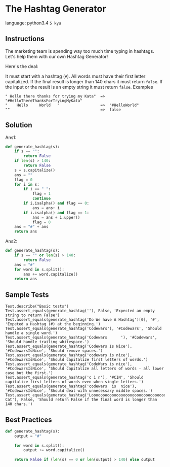 # The Hashtag Generator

language: python3.4
`5 kyu`

## Instructions

The marketing team is spending way too much time typing in hashtags.
Let's help them with our own Hashtag Generator!

Here's the deal:

It must start with a hashtag (`#`).
All words must have their first letter capitalized.
If the final result is longer than 140 chars it must return `false`.
If the input or the result is an empty string it must return `false`.
Examples
```
" Hello there thanks for trying my Kata"  =>  "#HelloThereThanksForTryingMyKata"
"    Hello     World   "                  =>  "#HelloWorld"
""                                        =>  false
```

## Solution

Ans1:

```python
def generate_hashtag(s):
    if s == "":
        return False
    if len(s) > 140:
        return False
    s = s.capitalize()
    ans = ""
    flag = 0
    for i in s:
        if i == " ":
            flag = 1
            continue
        if i.isalpha() and flag == 0:
            ans = ans+ i
        if i.isalpha() and flag == 1:
            ans = ans + i.upper()
            flag = 0
    ans = "#" + ans
    return ans
```

Ans2: 
```python
def generate_hashtag(s):
    if s == "" or len(s) > 140:
        return False
    ans = "#"
    for word in s.split():
        ans += word.capitalize()
    return ans
```

## Sample Tests

```
Test.describe("Basic tests")
Test.assert_equals(generate_hashtag(''), False, 'Expected an empty string to return False')
Test.assert_equals(generate_hashtag('Do We have A Hashtag')[0], '#', 'Expeted a Hashtag (#) at the beginning.')
Test.assert_equals(generate_hashtag('Codewars'), '#Codewars', 'Should handle a single word.')
Test.assert_equals(generate_hashtag('Codewars      '), '#Codewars', 'Should handle trailing whitespace.')
Test.assert_equals(generate_hashtag('Codewars Is Nice'), '#CodewarsIsNice', 'Should remove spaces.')
Test.assert_equals(generate_hashtag('codewars is nice'), '#CodewarsIsNice', 'Should capitalize first letters of words.')
Test.assert_equals(generate_hashtag('CodeWars is nice'), '#CodewarsIsNice', 'Should capitalize all letters of words - all lower case but the first.')
Test.assert_equals(generate_hashtag('c i n'), '#CIN', 'Should capitalize first letters of words even when single letters.')
Test.assert_equals(generate_hashtag('codewars  is  nice'), '#CodewarsIsNice', 'Should deal with unnecessary middle spaces.')
Test.assert_equals(generate_hashtag('Looooooooooooooooooooooooooooooooooooooooooooooooooooooooooooooooooooooooooooooooooooooooooooooooooooooooooooooooooooooooooooooooooooooooooooooooooooooooooong Cat'), False, 'Should return False if the final word is longer than 140 chars.')
```

## Best Practices

```python
def generate_hashtag(s):
    output = "#"
    
    for word in s.split():
        output += word.capitalize()
    
    return False if (len(s) == 0 or len(output) > 140) else output
```
